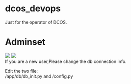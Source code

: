 # dcos_devops
Just for the operator of DCOS.
# Adminset
<img src="https://travis-ci.org/guohongze/adminset.svg?branch=master"></img> 
<img src="https://img.shields.io/hexpm/l/plug.svg"></img>
<br>
If you are a new user,Please change the db connection info.

Edit the two file:
<br>
/app/db/db_init.py and /config.py<br>
<br>



